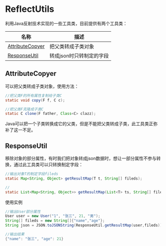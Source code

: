# ReflectUtils
利用Java反射技术实现的一些工具类，目前提供有两个工具类：<br/>

| 名称 | 描述 |
|------|---------|
| [AttributeCopyer](#attributeCopyer) | 把父类转成子类对象 |
| [ResponseUtil](#responseUtil)    | 转成json时只转制定的字段|


## AttributeCopyer
可以把父类转成子类对象，使用方法：
```java
//把父类F的所有属性复制给子类C
static void copy(F f, C c);

//把父类F克隆成子类C
static C clone(F father, Class<C> clazz);
```
Java可以把一个子类转换成它的父类，但是不能把父类转成子类，此工具类正弥补了这一不足。
 
## ResponseUtil
移除对象的部分属性，有时我们把对象转成json数据时，想让一部分属性不参与转换，通过此工具类可以只转换制定字段：
```java
//输出对象T的制定字段fileds
static Map<String, Object> getResultMap(T t, String[] fileds);

//
static List<Map<String, Object>> getResultMap(List<T> ts, String[] fileds)
```
使用实例 
```java
//输出User部分属性
User user = new User("1", "张三", 21, "男");
String[] fileds = new String[]{"name","age"};
String json = JSON.toJSONString(ResponseUtil.getResultMap(user,fileds));

//输出结果
{"name": "张三", "age": 21}
```
